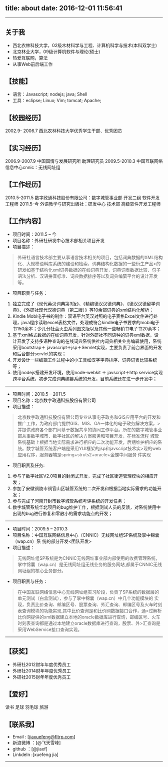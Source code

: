 title: about
date: 2016-12-01 11:56:41
---

---
## 关于我

- 西北农林科技大学，02级木材科学与工程、计算机科学与技术(本科双学士)
- 北京林业大学，09级计算机软件与理论(硕士)
- 热爱互联网，算法
- 从事Web前后端工作

## 【技能】

-  语言：Javascript; nodejs; java; Shell
-  工具：eclipse; Linux; Vim; tomcat; Apache;

## 【校园经历】

2002.9- 2006.7 西北农林科技大学优秀学生干部、优秀团员

## 【实习经历】

2006.9-2007.9 中国国情与发展研究所 助理研究员
2009.5-2010.3 中国互联网络信息中心cnnic：无线网址组

## 【工作经历】

2010.5-2011.5 数字政通科技股份有限公司：数字城管事业部 开发二组 软件开发工程师
2011.5-今 外语教学与研究出版社：研发中心 技术部 高级软件开发工程师

## 【工作内容】
- 项目时间：2011.5 – 今
- 项目名称：外研社研发中心技术部相关项目开发
- 项目描述：

> 外研社语言技术部主要从事语言技术相关的项目，包括词典数据的XML结构化、大规模语料库系统的建设和检索，词典结构化数据的一些衍生产品>的研发如基于结构化xml词典数据的在线词典开发，词典词表数据比较、句子语法分析、汉语拼音标准、词典数据排序等以及词典编纂平台的设计开发等。

- 项目职责与任务：

1. 独立完成了《现代英汉词典第3版》、《精编德汉汉德词典》、《德汉汉德留学词典》、《外研社现代汉德词典（第二版）》等10余部词典的xml结构化解析；
1. Kindle Mobi电子书的制作：双语平台英汉对照的电子表格Excel文件进行处理，java程序读取excel表格文件，处理成符合kindle电子书要求的mobi电子书150余本；少儿分社萤火虫系列图文版以及其他一些畅销书电子书20余本；
1. 基于xml格式数据的在线词典开发，针对外研社不同语种的词典xml数据，设计开发了支持多语种查询的在线词典系统供社内词典相关业务编辑使用，系统采用bootstrap＋ javascript＋jsp＋Servlet实现，主要负责了前台界面的开发和后台部分servlet的实现；
1. 开发设计一些编辑工作过程中的小工具如汉字字典排序、词典词表比较系统等；
1. 使用nodejs搭建开发环境，使用node-webkit ＋ javscript＋http service实现跨平台系统，初步完成词典编纂系统的开发，目前系统还在进一步开发中；

- - -

- 项目时间：2010.5 – 2011.5
- 项目名称：北京数字政通科技股份有限公司
- 项目描述：


> 北京数字政通科技股份有限公司专业从事电子政务和GIS应用平台的开发和推广工作，为政府部门提供GIS、MIS、OA一体化的电子政务解决方案，>并提供政府各个部门间基于数据共享的协同工作平台。所在的数字城管事业部从事数字城市、数字社区的解决方案服务和项目开发，在标准流程
> 城管系统基础上根据当地实际需求进行相应的二次功能开发，后期维护相应的系统。数字城管系统客户端是采用YUI框架的jsp和javscript技术实>现的web应用程序，服务器端是spring+struts2+oracle+金蝶中间服务 件实现


- 项目职责及任务:

1. 参与了数字社区V2.0项目的封闭式开发，完成了社区街道管理模块的相应开发；
2. 参加了安徽铜陵市铜官山区城管系统的二次开发和根据当地实际需求的功能开发；
3. 参与完成了河南开封市数字城管系统考评系统的开发任务；
4. 数字城管系统华北项目的bug维护工作，根据测试人员的反馈，对系统使用中出现的bug进行修复和零散小的需求功能点的开发；

- - -

- 项目时间：2009.5 – 2010.3
- 项目名称：中国互联网络信息中心（CNNIC）无线网址组SP系统及掌中锦囊（wap.cn）系 统的部分开发<团队开发>
- 项目描述：

> 无线网址组SP系统是为CNNIC无线网址事业部内部使用的收费管理系统，掌中锦囊（wap.cn）是无线网址组无线业务的服务网站,都属于CNNIC无线网址组的核心业务部分。

- 项目职责与任务：

> 在中国互联网络信息中心无线网址组实习阶段，负责了SP系统的数据层的单元测试（白盒测试），参与了掌中锦囊（wap.cn）中几个功能模块的
> 实现，负责比价查询、邮编区号、股票查询、外汇查询、邮编区号及火车时刻表查询模块的功能实现,其中比价查询是和比价网数据接口合作，通>过解析比价网提供的xml数据建立本地的oracle数据库进行查询，邮编区号、火车时刻表查询都是通过本地建立oracle数据库进行查询，股票、外>汇查询是采用WebService接口查询实现。


- - -

## 【获奖】

- 外研社2012财年年度优秀员工
- 外研社2014财年年度优秀员工
- 外研社2015财年年度优秀员工

## 【爱好】

读书 足球 羽毛球 旅游

## 【联系我】

- Email : [jiaxuefeng@fltrp.com]
- 新浪微博 ：[@飞天雪峰]
- github ：[@jiaxf]
- LinkdeIn :[xuefeng jia]

---